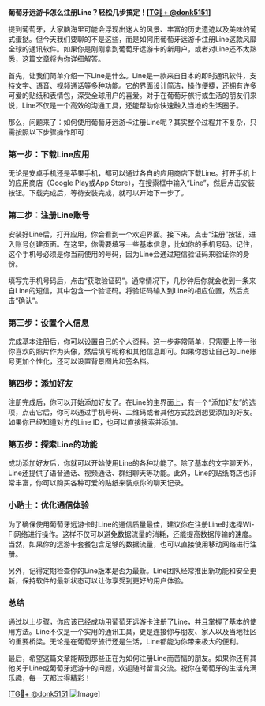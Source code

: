 **葡萄牙远游卡怎么注册Line？轻松几步搞定！[[TG💪+ @donk5151](https://t.me/s/donk5151)]**

提到葡萄牙，大家脑海里可能会浮现出迷人的风景、丰富的历史遗迹以及美味的葡式蛋挞。但今天我们要聊的不是这些，而是如何用葡萄牙远游卡注册Line这款风靡全球的通讯软件。如果你是刚刚拿到葡萄牙远游卡的新用户，或者对Line还不太熟悉，这篇文章将为你详细解答。

首先，让我们简单介绍一下Line是什么。Line是一款来自日本的即时通讯软件，支持文字、语音、视频通话等多种功能。它的界面设计简洁，操作便捷，还拥有许多可爱的贴纸和表情包，深受全球用户的喜爱。对于在葡萄牙旅行或生活的朋友们来说，Line不仅是一个高效的沟通工具，还能帮助你快速融入当地的生活圈子。

那么，问题来了：如何使用葡萄牙远游卡注册Line呢？其实整个过程并不复杂，只需按照以下步骤操作即可：

### 第一步：下载Line应用

无论是安卓手机还是苹果手机，都可以通过各自的应用商店下载Line。打开手机上的应用商店（Google Play或App Store），在搜索框中输入“Line”，然后点击安装按钮。下载完成后，等待安装完成，就可以开始下一步了。

### 第二步：注册Line账号

安装好Line后，打开应用，你会看到一个欢迎界面。接下来，点击“注册”按钮，进入账号创建页面。在这里，你需要填写一些基本信息，比如你的手机号码。记住，这个手机号必须是你当前使用的号码，因为Line会通过短信验证码来验证你的身份。

填写完手机号码后，点击“获取验证码”。通常情况下，几秒钟后你就会收到一条来自Line的短信，其中包含一个验证码。将验证码输入到Line的相应位置，然后点击“确认”。

### 第三步：设置个人信息

完成基本注册后，你可以设置自己的个人资料。这一步非常简单，只需要上传一张你喜欢的照片作为头像，然后填写昵称和其他信息即可。如果你想让自己的Line账号更加个性化，还可以设置背景图片和签名档。

### 第四步：添加好友

注册完成后，你可以开始添加好友了。在Line的主界面上，有一个“添加好友”的选项，点击它后，你可以通过手机号码、二维码或者其他方式找到想要添加的好友。如果你已经知道对方的Line ID，也可以直接搜索并添加。

### 第五步：探索Line的功能

成功添加好友后，你就可以开始使用Line的各种功能了。除了基本的文字聊天外，Line还提供了语音通话、视频通话、群组聊天等功能。此外，Line的贴纸商店也非常丰富，你可以购买各种可爱的贴纸来装点你的聊天记录。

### 小贴士：优化通信体验

为了确保使用葡萄牙远游卡时Line的通信质量最佳，建议你在注册Line时选择Wi-Fi网络进行操作。这样不仅可以避免数据流量的消耗，还能提高数据传输的速度。当然，如果你的远游卡套餐包含足够的数据流量，也可以直接使用移动网络进行注册。

另外，记得定期检查你的Line版本是否为最新。Line团队经常推出新功能和安全更新，保持软件的最新状态可以让你享受到更好的用户体验。

### 总结

通过以上步骤，你应该已经成功用葡萄牙远游卡注册了Line，并且掌握了基本的使用方法。Line不仅是一个实用的通讯工具，更是连接你与朋友、家人以及当地社区的重要桥梁。无论是在葡萄牙旅行还是生活，Line都能为你带来极大的便利。

最后，希望这篇文章能帮到那些正在为如何注册Line而苦恼的朋友。如果你还有其他关于Line或葡萄牙远游卡的问题，欢迎随时留言交流。祝你在葡萄牙的生活充满乐趣，每一天都过得精彩！

[[TG💪+ @donk5151](https://t.me/s/donk5151) ![Image](https://i.postimg.cc/rwNCRYN7/Snipaste-2025-04-30-17-27-05.png)]